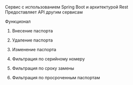 Сервис с использованием Spring Boot и архитектурой Rest
Предоставляет API другим сервисам

Функционал

1. Внесение паспорта

2. Удаление паспорта

3. Изменение паспорта

4. Фильтрация по серийному номеру

5. Фильтрация по сроку замены

6. Фильтрация по просроченным паспортам